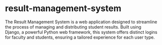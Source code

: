 # result-management-system
The Result Management System is a web application designed to streamline the process of managing and distributing student results. Built using Django, a powerful Python web framework, this system offers distinct logins for faculty and students, ensuring a tailored experience for each user type.
